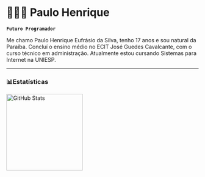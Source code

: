 # 👨🏾‍💻 Paulo Henrique

**`Futuro Programador`**

Me chamo Paulo Henrique Eufrásio da Silva, tenho 17 anos e sou natural da Paraíba. Concluí o ensino médio no ECIT José Guedes Cavalcante, com o curso técnico em administração. Atualmente estou cursando Sistemas para Internet na UNIESP.

---
### 📊Estatísticas

<img
    align="left"
    alt="GitHub Stats"
    height="200"
    style="paddyng-right: 10px;"
    src="https://github-readme-stats.vercel.app/api?username=paulohenriquedev-pb&show_icons=true&theme=tokyonight&include_all_commits=true&locale=pt-br"
/>
